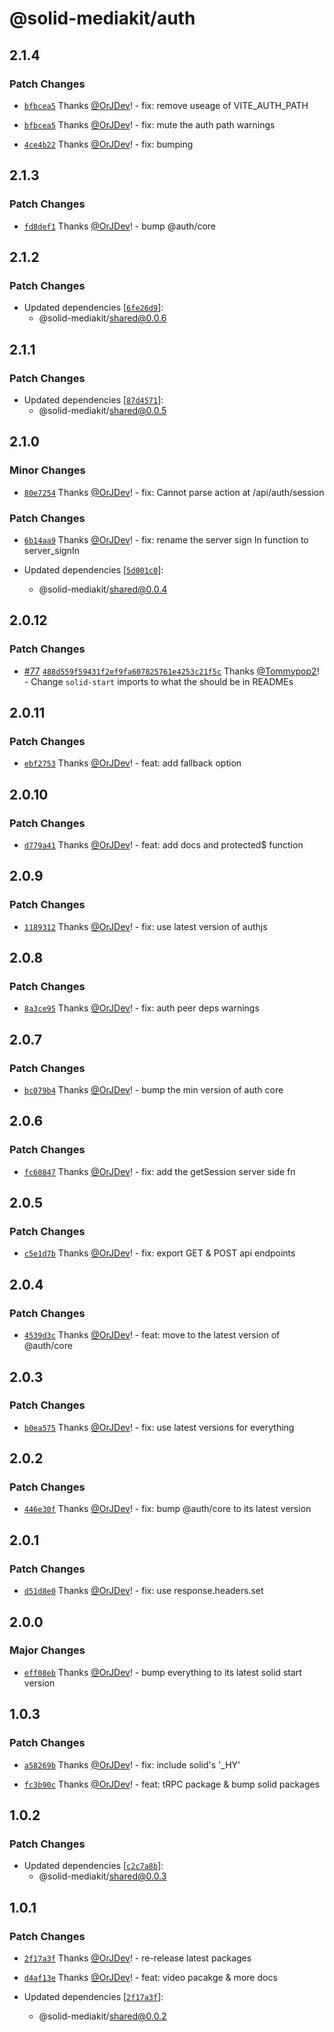 # @solid-mediakit/auth

## 2.1.4

### Patch Changes

- [`bfbcea5`](https://github.com/solidjs-community/mediakit/commit/bfbcea5875775aa3d1f8333c41d8c54a900931a8) Thanks [@OrJDev](https://github.com/OrJDev)! - fix: remove useage of VITE_AUTH_PATH

- [`bfbcea5`](https://github.com/solidjs-community/mediakit/commit/bfbcea5875775aa3d1f8333c41d8c54a900931a8) Thanks [@OrJDev](https://github.com/OrJDev)! - fix: mute the auth path warnings

- [`4ce4b22`](https://github.com/solidjs-community/mediakit/commit/4ce4b22b1eb742b221ea3d06a3f55a29b46a7a59) Thanks [@OrJDev](https://github.com/OrJDev)! - fix: bumping

## 2.1.3

### Patch Changes

- [`fd8def1`](https://github.com/solidjs-community/mediakit/commit/fd8def1c0aed31f45f6541a7b4a0e2453810e92e) Thanks [@OrJDev](https://github.com/OrJDev)! - bump @auth/core

## 2.1.2

### Patch Changes

- Updated dependencies [[`6fe26d9`](https://github.com/solidjs-community/mediakit/commit/6fe26d9daa1c96436d6fe5e7f8e253344e56d9ad)]:
  - @solid-mediakit/shared@0.0.6

## 2.1.1

### Patch Changes

- Updated dependencies [[`87d4571`](https://github.com/solidjs-community/mediakit/commit/87d4571f5f1d1846f6728efecb4adc4bc6154771)]:
  - @solid-mediakit/shared@0.0.5

## 2.1.0

### Minor Changes

- [`80e7254`](https://github.com/solidjs-community/mediakit/commit/80e725465080310ce60d1013dece47b647ac239b) Thanks [@OrJDev](https://github.com/OrJDev)! - fix: Cannot parse action at /api/auth/session

### Patch Changes

- [`6b14aa9`](https://github.com/solidjs-community/mediakit/commit/6b14aa9770daf3dae297c98ac209066f5886a7a3) Thanks [@OrJDev](https://github.com/OrJDev)! - fix: rename the server sign In function to server_signIn

- Updated dependencies [[`5d001c0`](https://github.com/solidjs-community/mediakit/commit/5d001c05396cd66654d41cce47f0f548f329a0c5)]:
  - @solid-mediakit/shared@0.0.4

## 2.0.12

### Patch Changes

- [#77](https://github.com/solidjs-community/mediakit/pull/77) [`488d559f59431f2ef9fa607825761e4253c21f5c`](https://github.com/solidjs-community/mediakit/commit/488d559f59431f2ef9fa607825761e4253c21f5c) Thanks [@Tommypop2](https://github.com/Tommypop2)! - Change `solid-start` imports to what the should be in READMEs

## 2.0.11

### Patch Changes

- [`ebf2753`](https://github.com/solidjs-community/mediakit/commit/ebf27538c153ca87e67092682435eed6552cdbb9) Thanks [@OrJDev](https://github.com/OrJDev)! - feat: add fallback option

## 2.0.10

### Patch Changes

- [`d779a41`](https://github.com/solidjs-community/mediakit/commit/d779a419b82565b8f39efd93ae285f3c9b9d6408) Thanks [@OrJDev](https://github.com/OrJDev)! - feat: add docs and protected$ function

## 2.0.9

### Patch Changes

- [`1189312`](https://github.com/solidjs-community/mediakit/commit/118931204eec25cdbcf8f09de9b1731b7bf32012) Thanks [@OrJDev](https://github.com/OrJDev)! - fix: use latest version of authjs

## 2.0.8

### Patch Changes

- [`8a3ce95`](https://github.com/solidjs-community/mediakit/commit/8a3ce95528bbfd174e99a511967b9d28200b3067) Thanks [@OrJDev](https://github.com/OrJDev)! - fix: auth peer deps warnings

## 2.0.7

### Patch Changes

- [`bc079b4`](https://github.com/solidjs-community/mediakit/commit/bc079b43782662fb270f218d68124a4410c9f048) Thanks [@OrJDev](https://github.com/OrJDev)! - bump the min version of auth core

## 2.0.6

### Patch Changes

- [`fc60847`](https://github.com/solidjs-community/mediakit/commit/fc60847b25edb3b93bf6d4c264e744507581fb1f) Thanks [@OrJDev](https://github.com/OrJDev)! - fix: add the getSession server side fn

## 2.0.5

### Patch Changes

- [`c5e1d7b`](https://github.com/solidjs-community/mediakit/commit/c5e1d7b86935f3c07346f67dc38b7427dcaa73c0) Thanks [@OrJDev](https://github.com/OrJDev)! - fix: export GET & POST api endpoints

## 2.0.4

### Patch Changes

- [`4539d3c`](https://github.com/solidjs-community/mediakit/commit/4539d3c05e5d2c3b2d1378963bfa488686ea70b7) Thanks [@OrJDev](https://github.com/OrJDev)! - feat: move to the latest version of @auth/core

## 2.0.3

### Patch Changes

- [`b0ea575`](https://github.com/solidjs-community/mediakit/commit/b0ea575d3283449456692da64e4cf6892efae49d) Thanks [@OrJDev](https://github.com/OrJDev)! - fix: use latest versions for everything

## 2.0.2

### Patch Changes

- [`446e30f`](https://github.com/solidjs-community/mediakit/commit/446e30f97b47706164bb43fe2cb0bcf78bcb55c1) Thanks [@OrJDev](https://github.com/OrJDev)! - fix: bump @auth/core to its latest version

## 2.0.1

### Patch Changes

- [`d51d8e0`](https://github.com/solidjs-community/mediakit/commit/d51d8e07e34e2d559bd5caf1d9169459047ae202) Thanks [@OrJDev](https://github.com/OrJDev)! - fix: use response.headers.set

## 2.0.0

### Major Changes

- [`eff08eb`](https://github.com/solidjs-community/mediakit/commit/eff08eb6638a5eea2b3033c0b374cec00bf8cb5a) Thanks [@OrJDev](https://github.com/OrJDev)! - bump everything to its latest solid start version

## 1.0.3

### Patch Changes

- [`a58269b`](https://github.com/solidjs-community/mediakit/commit/a58269b732a0fd42b5cf00684e8a19368361469c) Thanks [@OrJDev](https://github.com/OrJDev)! - fix: include solid's '\_HY'

- [`fc3b90c`](https://github.com/solidjs-community/mediakit/commit/fc3b90cd20892b5584a47551f701fe84d3b8f921) Thanks [@OrJDev](https://github.com/OrJDev)! - feat: tRPC package & bump solid packages

## 1.0.2

### Patch Changes

- Updated dependencies [[`c2c7a8b`](https://github.com/solidjs-community/mediakit/commit/c2c7a8be5b0c0424c65014c73033af9a50beec07)]:
  - @solid-mediakit/shared@0.0.3

## 1.0.1

### Patch Changes

- [`2f17a3f`](https://github.com/solidjs-community/mediakit/commit/2f17a3f2e2d646186d62f9d941b3a0c321c9fc3d) Thanks [@OrJDev](https://github.com/OrJDev)! - re-release latest packages

- [`d4af13e`](https://github.com/solidjs-community/mediakit/commit/d4af13e764e84379fbb11d0bbe890bb7450b2f72) Thanks [@OrJDev](https://github.com/OrJDev)! - feat: video pacakge & more docs

- Updated dependencies [[`2f17a3f`](https://github.com/solidjs-community/mediakit/commit/2f17a3f2e2d646186d62f9d941b3a0c321c9fc3d)]:
  - @solid-mediakit/shared@0.0.2
